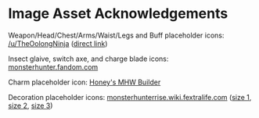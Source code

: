 # Image Asset Acknowledgements

Weapon/Head/Chest/Arms/Waist/Legs and Buff placeholder icons: [/u/TheOolongNinja](https://www.reddit.com/r/MonsterHunter/comments/2thxoz/here_i_compiled_a_set_of_higher_resolution_icons/) ([direct link](http://www.mediafire.com/file/12ksq7kxc01oogd/Monster_Hunter_Vector_Icons.zip/file))

Insect glaive, switch axe, and charge blade icons: [monsterhunter.fandom.com](https://monsterhunter.fandom.com/wiki/Monster_Hunter_Wiki)

Charm placeholder icon: [Honey's MHW Builder](https://honeyhunterworld.com/mhwbi/)

Decoration placeholder icons: [monsterhunterrise.wiki.fextralife.com](https://monsterhunterrise.wiki.fextralife.com/Monster+Hunter+Rise+Wiki) ([size 1](https://monsterhunterrise.wiki.fextralife.com/file/Monster-Hunter-Rise/gem_level_1_icon_monster_hunter_rise_wiki_guide_24px.png), [size 2](https://monsterhunterrise.wiki.fextralife.com/file/Monster-Hunter-Rise/gem_level_2_icon_monster_hunter_rise_wiki_guide_24px.png), [size 3](https://monsterhunterrise.wiki.fextralife.com/file/Monster-Hunter-Rise/gem_level_3_icon_monster_hunter_rise_wiki_guide_24px.png))

